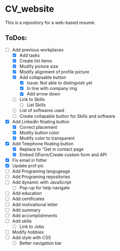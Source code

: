 # CV_website
This is a repository for a web-based resumé.

## ToDos:
- [ ] Add previous workplaces
  - [X] Add tasks
  - [X] Create list items
  - [X] Modify picture size
  - [X] Modify alignment of profile picture
  - [X] Add collapsable button
    - [X] Issue: Not able to distingvish yet
    - [X] In line with company img
    - [X] Add arrow down
  - [ ] Link to Skills
    - [ ] List Skills
  - [ ] List of softwares used
  - [ ] Create collapable button for Skills and software
- [X] Add LinkedIn floating button
  - [X] Correct placement
  - [X] Modity button color
  - [X] Modify color to transparent
- [X] Add Telephone floating button
  - [X] Replace to "Get in contact page
  - [X] Embed GForm/Create custom form and API
- [X] Fix email in fotter
- [X] Update prof pic
- [ ] Add Programing langugeage
- [ ] Add Programing repositories
- [ ] Add dynamic with JavaScript
  - [ ] Pop-up for help navigate
- [ ] Add education
- [ ] Add certificates
- [ ] Add motivational letter
- [ ] Add summary
- [ ] Add accomplishments
- [ ] Add skills
  - [ ] Link to Jobs
- [ ] Modify hobbies
- [ ] Add style with CSS
  - [ ] Better navigation bar
